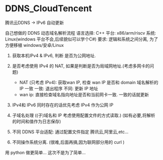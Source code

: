 # DDNS_CloudTencent
腾讯云DDNS -> IPv6 自动更新

自己想做的 DDNS 动态域名解析流程
语言选择:  C++ 
平台:		x86/arm/riscv 
系统: 	Linux(windows 平台不会,后续貌似可以学个C#)
要求: 	逻辑和系统之间分离, 为了方便移植 windows/安卓/Linux

1. 获取本机IPv4 & IPv6, 判断 是否为公网地址.
2. 是否考虑使用 IPv4 的 NAT, 如果是判断是否为局域网地址.(考虑多网卡的问题)
	- NAT (只考虑 IPv4): 获取wan IP, 检查 wan IP 是否和 domain 域名解析的 IP 一致
		一致: 退出程序
		不同: 更新 IP 地址
    - wan ip: 直接检查域名指向地址是否和当前网卡一致. 一致的话就更新 
3. IPv4和 IPv6 同时存在的话优先考虑 IPv4 作为公网 IP
4. 子域名处理 
	((子)域名和 IP 考虑使用配置文件的方式读取.)
	(如有必要,将解析的时间和值作为日志保存)
	
5. 不同 DDNS 平台适配: 通过配置文件指定 腾讯云,阿里云,etc...
6. 不同操作系统分离. (很难,后面再搞,因为联网部分用的 curl )
   
    

用 python 做更简单...
这次不是为了简单...

